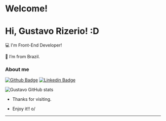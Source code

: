# Welcome!

# Hi, Gustavo Rizerio! :D

:computer: I'm Front-End Developer!

:house_with_garden: I’m from Brazil.

### About me

[![Github Badge](https://img.shields.io/badge/-Github-000?style=flat-square&logo=Github&logoColor=white&link=https://github.com/GustavoRizerio)](https://github.com/GustavoRizerio)
[![Linkedin Badge](https://img.shields.io/badge/-LinkedIn-blue?style=flat-square&logo=Linkedin&logoColor=white&link=https://www.linkedin.com/in/gustavo-rizerio-aba495212/)](https://www.linkedin.com/in/gustavo-rizerio-aba495212/)

![Gustavo GitHub stats](https://github-readme-stats.vercel.app/api?username=anuraghazra&show_icons=true&theme=synthwave)

- Thanks for visiting.

- Enjoy it!! o/

----------------------------------------------------------------------------------
